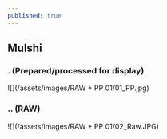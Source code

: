 ```yaml
---
published: true
---
```

## Mulshi 
### . (Prepared/processed for display)
![](/assets/images/RAW + PP 01/01_PP.jpg) 
 
<!-- more --> 
### .. (RAW)
![](/assets/images/RAW + PP 01/02_Raw.JPG)
